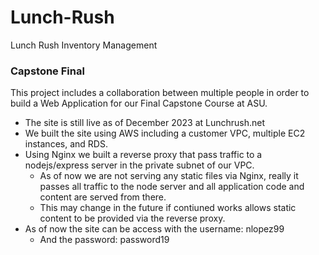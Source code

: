 # Lunch-Rush
Lunch Rush Inventory Management 

### Capstone Final 
This project includes a collaboration between multiple people in order to build a Web Application for our Final Capstone Course at ASU. 

* The site is still live as of December 2023 at Lunchrush.net
* We built the site using AWS including a customer VPC, multiple EC2 instances, and RDS.
* Using Nginx we built a reverse proxy that pass traffic to a nodejs/express server in the private subnet of our VPC.
    * As of now we are not serving any static files via Nginx, really it passes all traffic to the node server and all application code and content are served from there.
    * This may change in the future if contiuned works allows static content to be provided via the reverse proxy.
* As of now the site can be access with the username: nlopez99
    * And the password: password19
